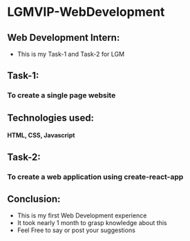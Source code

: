 # LGMVIP-WebDevelopment

## Web Development Intern:

- This is my Task-1 and Task-2 for LGM

## Task-1:

### To create a single page website

## Technologies used:

#### HTML, CSS, Javascript

## Task-2:

### To create a web application using create-react-app

## Conclusion:

- This is my first Web Development experience
- It took nearly 1 month to grasp knowledge about this
- Feel Free to say or post your suggestions

